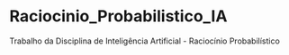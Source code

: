 # Raciocinio_Probabilistico_IA
Trabalho da Disciplina de Inteligência Artificial - Raciocínio Probabilístico

